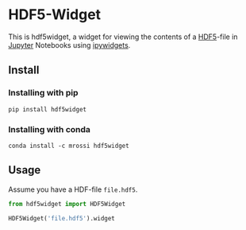 # HDF5-Widget

This is hdf5widget, a widget for viewing the contents of a [HDF5](https://support.hdfgroup.org/HDF5/)-file in [Jupyter](http://jupyter.org/) Notebooks using [ipywidgets](https://github.com/jupyter-widgets/ipywidgets).

## Install

### Installing with pip

```
pip install hdf5widget
```

### Installing with conda

```
conda install -c mrossi hdf5widget
```

## Usage

Assume you have a HDF-file `file.hdf5`.

```python
from hdf5widget import HDF5Widget

HDF5Widget('file.hdf5').widget
```
